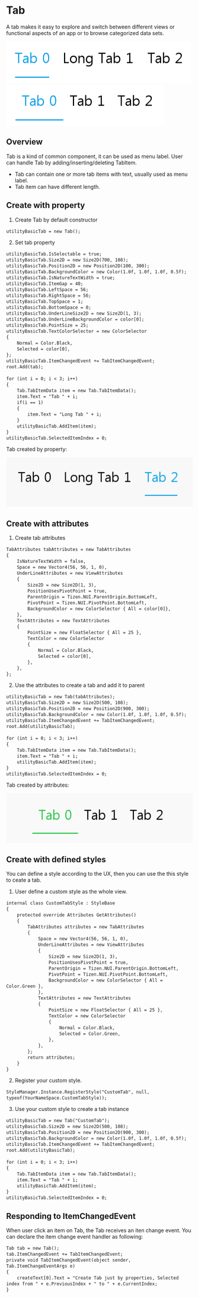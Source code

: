 # Tab
A tab makes it easy to explore and switch between different views or functional aspects of an app or to browse categorized data sets.

![Tab](../images/tab.png) ![Tab](../images/tab2.png)

## Overview
Tab is a kind of common component, it can be used as menu label. User can handle Tab by adding/inserting/deleting TabItem.

- Tab can contain one or more tab items with text, usually used as menu label.
- Tab item can have different length.

## Create with property
1. Create Tab by default constructor

~~~{.cs}
utilityBasicTab = new Tab();
~~~

2. Set tab property

~~~{.cs}
utilityBasicTab.IsSelectable = true;
utilityBasicTab.Size2D = new Size2D(700, 108);
utilityBasicTab.Position2D = new Position2D(100, 300);
utilityBasicTab.BackgroundColor = new Color(1.0f, 1.0f, 1.0f, 0.5f);
utilityBasicTab.IsNatureTextWidth = true;
utilityBasicTab.ItemGap = 40;
utilityBasicTab.LeftSpace = 56;
utilityBasicTab.RightSpace = 56;
utilityBasicTab.TopSpace = 1;
utilityBasicTab.BottomSpace = 0;
utilityBasicTab.UnderLineSize2D = new Size2D(1, 3);
utilityBasicTab.UnderLineBackgroundColor = color[0];
utilityBasicTab.PointSize = 25;
utilityBasicTab.TextColorSelector = new ColorSelector
{
    Normal = Color.Black,
    Selected = color[0],
};
utilityBasicTab.ItemChangedEvent += TabItemChangedEvent;
root.Add(tab);

for (int i = 0; i < 3; i++)
{
    Tab.TabItemData item = new Tab.TabItemData();
    item.Text = "Tab " + i;
    if(i == 1)
    {
        item.Text = "Long Tab " + i;
    }
    utilityBasicTab.AddItem(item);
}
utilityBasicTab.SelectedItemIndex = 0;
~~~

Tab created by property:

![Tab](../images/tab.gif)

## Create with attributes
1. Create tab attributes

~~~{.cs}
TabAttributes tabAttributes = new TabAttributes
{
    IsNatureTextWidth = false,
    Space = new Vector4(56, 56, 1, 0),
    UnderLineAttributes = new ViewAttributes
    {
        Size2D = new Size2D(1, 3),
        PositionUsesPivotPoint = true,
        ParentOrigin = Tizen.NUI.ParentOrigin.BottomLeft,
        PivotPoint = Tizen.NUI.PivotPoint.BottomLeft,
        BackgroundColor = new ColorSelector { All = color[0]},
    },
    TextAttributes = new TextAttributes
    {
        PointSize = new FloatSelector { All = 25 },
        TextColor = new ColorSelector
        {
            Normal = Color.Black,
            Selected = color[0],
        },
    },
};
~~~

2. Use the attributes to create a tab and add it to parent

~~~{.cs}
utilityBasicTab = new Tab(tabAttributes);
utilityBasicTab.Size2D = new Size2D(500, 108);
utilityBasicTab.Position2D = new Position2D(900, 300);
utilityBasicTab.BackgroundColor = new Color(1.0f, 1.0f, 1.0f, 0.5f);
utilityBasicTab.ItemChangedEvent += TabItemChangedEvent;
root.Add(utilityBasicTab);

for (int i = 0; i < 3; i++)
{
    Tab.TabItemData item = new Tab.TabItemData();
    item.Text = "Tab " + i;
    utilityBasicTab.AddItem(item);
}
utilityBasicTab.SelectedItemIndex = 0;
~~~

Tab created by attributes:

![Tab](../images/tab2.gif)

## Create with defined styles
You can define a style according to the UX, then you can use the this style to ceate a tab.

1. User define a custom style as the whole view.

~~~{.cs}
internal class CustomTabStyle : StyleBase
{
    protected override Attributes GetAttributes()
    {
        TabAttributes attributes = new TabAttributes
        {
            Space = new Vector4(56, 56, 1, 0),
            UnderLineAttributes = new ViewAttributes
            {
                Size2D = new Size2D(1, 3),
                PositionUsesPivotPoint = true,
                ParentOrigin = Tizen.NUI.ParentOrigin.BottomLeft,
                PivotPoint = Tizen.NUI.PivotPoint.BottomLeft,
                BackgroundColor = new ColorSelector { All = Color.Green },
            },
            TextAttributes = new TextAttributes
            {
                PointSize = new FloatSelector { All = 25 },
                TextColor = new ColorSelector
                {
                    Normal = Color.Black,
                    Selected = Color.Green,
                },
            },
        };
        return attributes;
    }
}
~~~

2. Register your custom style.

~~~{.cs}
StyleManager.Instance.RegisterStyle("CustomTab", null, typeof(YourNameSpace.CustomTabStyle));
~~~

3. Use your custom style to create a tab instance

~~~{.cs}
utilityBasicTab = new Tab("CustomTab");
utilityBasicTab.Size2D = new Size2D(500, 108);
utilityBasicTab.Position2D = new Position2D(900, 300);
utilityBasicTab.BackgroundColor = new Color(1.0f, 1.0f, 1.0f, 0.5f);
utilityBasicTab.ItemChangedEvent += TabItemChangedEvent;
root.Add(utilityBasicTab);

for (int i = 0; i < 3; i++)
{
    Tab.TabItemData item = new Tab.TabItemData();
    item.Text = "Tab " + i;
    utilityBasicTab.AddItem(item);
}
utilityBasicTab.SelectedItemIndex = 0;
~~~

## Responding to ItemChangedEvent
When user click an item on Tab, the Tab receives an iten change event.
You can declare the item change event handler as following:

~~~{.cs}
Tab tab = new Tab();
tab.ItemChangedEvent += TabItemChangedEvent;
private void TabItemChangedEvent(object sender, Tab.ItemChangeEventArgs e)
{
    createText[0].Text = "Create Tab just by properties, Selected index from " + e.PreviousIndex + " to " + e.CurrentIndex;
}
~~~
